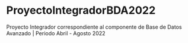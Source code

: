 # ProyectoIntegradorBDA2022
Proyecto Integrador correspondiente al componente de Base de Datos Avanzado | Periodo Abril - Agosto 2022
